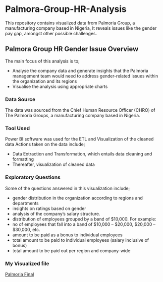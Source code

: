 # Palmora-Group-HR-Analysis
This repository contains visualized data from Palmoria Group, a manufacturing company based in Nigeria, It reveals issues like the gender pay gap, amongst other possible challenges. 

## Palmora Group HR Gender Issue Overview
The main focus of this analysis is to;
* Analyse the company data and generate insights that the Palmoria management team would need to address gender-related issues within the organization and its regions
* Visualise the analysis using appropriate charts

### Data Source
The data was sourced from the Chief Human Resource Officer (CHRO) of The Palmoria Groups, a manufacturing company based in Nigeria.

### Tool Used
Power BI software was used for the ETL and Visualization of the cleaned data
  Actions taken on the data include;
  -  Data Extraction and Transformation, which entails data cleaning and formatting
  -  Thereafter, visualization of cleaned data
    
### Exploratory Questions
Some of the questions answered in this visualization include;
  *  gender distribution in the organization according to regions and departments 
  *  insights on ratings based on gender 
  *  analysis of the company’s salary structure. 
  *  distribution of employees grouped by a band of $10,000. For example: 
  *  no of employees that fall into a band of $10,000 – $20,000, $20,000 – $30,000, etc. 
  *  amount to be paid as a bonus to individual employees 
  *  total amount to be paid to individual employees (salary inclusive of bonus) 
  *  total amount to be paid out per region and company-wide

### My Visualized file

[Palmoria Final](https://github.com/pharjehs90/Palmora-Group-HR-Analysis/commit/b0d05d31224f4298e79803a6c45cc8b929c00b4c)

